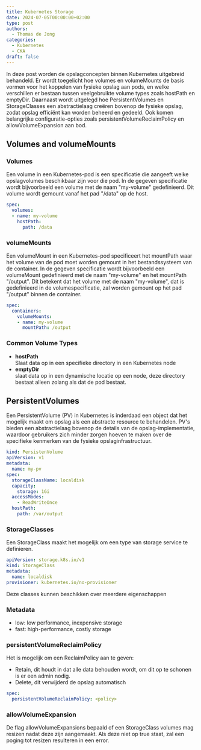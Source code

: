 ```yaml
---
title: Kubernetes Storage
date: 2024-07-05T00:00:00+02:00
type: post
authors:
  - Thomas de Jong
categories: 
  - Kubernetes
  - CKA
draft: false
---
```

In deze post worden de opslagconcepten binnen Kubernetes uitgebreid behandeld. Er wordt toegelicht hoe volumes en volumeMounts de basis vormen voor het koppelen van fysieke opslag aan pods, en welke verschillen er bestaan tussen veelgebruikte volume types zoals hostPath en emptyDir. Daarnaast wordt uitgelegd hoe PersistentVolumes en StorageClasses een abstractielaag creëren bovenop de fysieke opslag, zodat opslag efficiënt kan worden beheerd en gedeeld. Ook komen belangrijke configuratie-opties zoals persistentVolumeReclaimPolicy en allowVolumeExpansion aan bod.
<!--more-->
## Volumes and volumeMounts
### Volumes
Een volume in een Kubernetes-pod is een specificatie die aangeeft welke opslagvolumes beschikbaar zijn voor die pod. In de gegeven specificatie wordt bijvoorbeeld een volume met de naam "my-volume" gedefinieerd. Dit volume wordt gemount vanaf het pad "/data" op de host.
```yaml
spec:
  volumes:
  - name: my-volume
    hostPath:
      path: /data
```
### volumeMounts
Een volumeMount in een Kubernetes-pod specificeert het mountPath waar het volume van de pod moet worden gemount in het bestandssysteem van de container. In de gegeven specificatie wordt bijvoorbeeld een volumeMount gedefinieerd met de naam "my-volume" en het mountPath "/output". Dit betekent dat het volume met de naam "my-volume", dat is gedefinieerd in de volumespecificatie, zal worden gemount op het pad "/output" binnen de container.
```yaml
spec:
  containers:
    volumeMounts:
    - name: my-volume
      mountPath: /output
```
### Common Volume Types
- **hostPath** \
Slaat data op in een specifieke directory in een Kubernetes node
- **emptyDir** \
slaat data op in een dynamische locatie op een node, deze directory bestaat alleen zolang als dat de pod bestaat.

## PersistentVolumes
Een PersistentVolume (PV) in Kubernetes is inderdaad een object dat het mogelijk maakt om opslag als een abstracte resource te behandelen. PV's bieden een abstractielaag bovenop de details van de opslag-implementatie, waardoor gebruikers zich minder zorgen hoeven te maken over de specifieke kenmerken van de fysieke opslaginfrastructuur.
```yaml
kind: PersistenVolume
apiVersion: v1
metadata:
  name: my-pv
spec:
  storageClassName: localdisk
  capacity:
    storage: 1Gi
  accessModes:
    - ReadWriteOnce
  hostPath:
    path: /var/output
```
### StorageClasses
Een StorageClass maakt het mogelijk om een type van storage service te definieren.
```yaml
apiVersion: storage.k8s.io/v1
kind: StorageClass
metadata:
  name: localdisk
provisioner: kubernetes.io/no-provisioner
```
Deze classes kunnen beschikken over meerdere eigenschappen
### Metadata
- low: low performance, inexpensive storage
- fast: high-performance, costly storage
### persistentVolumeReclaimPolicy
Het is mogelijk om een ReclaimPolicy aan te geven:
- Retain, dit houdt in dat alle data behouden wordt, om dit op te schonen is er een admin nodig.
- Delete, dit verwijderd de opslag automatisch
```yaml
spec:
  persistentVolumeReclaimPolicy: <policy>
```
### allowVolumeExpansion
De flag allowVolumeExpansions bepaald of een StorageClass volumes mag resizen nadat deze zijn aangemaakt. Als deze niet op true staat, zal een poging tot resizen resulteren in een error.